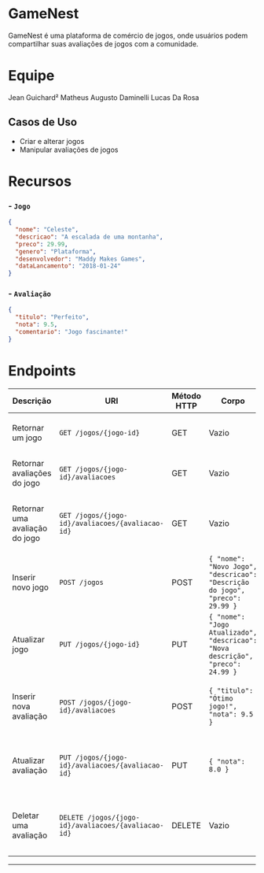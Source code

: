 # GameNest

GameNest é uma plataforma de comércio de jogos, onde usuários podem compartilhar suas avaliações de jogos com a comunidade.

# Equipe

Jean Guichard²
Matheus Augusto Daminelli
Lucas Da Rosa

## Casos de Uso

- Criar e alterar jogos
- Manipular avaliações de jogos

# Recursos

### - `Jogo`
```json
{
  "nome": "Celeste",
  "descricao": "A escalada de uma montanha",
  "preco": 29.99,
  "genero": "Plataforma",
  "desenvolvedor": "Maddy Makes Games",
  "dataLancamento": "2018-01-24"
}
```

### - `Avaliação`
```json
{
  "titulo": "Perfeito",
  "nota": 9.5,
  "comentario": "Jogo fascinante!"
}
```

# Endpoints

| Descrição                             | URI                                                 | Método HTTP | Corpo                                                                          | Resposta Esperada                               | Erros Esperados                      |
|---------------------------------------|-----------------------------------------------------|-------------|--------------------------------------------------------------------------------|-------------------------------------------------|--------------------------------------|
| Retornar um jogo                      | `GET /jogos/{jogo-id}`                              | GET         | Vazio                                                                          | `200 OK` com detalhes do jogo                   | `404 Not Found` - jogo não foi encontrado. |
| Retornar avaliações do jogo           | `GET /jogos/{jogo-id}/avaliacoes`                   | GET         | Vazio                                                                          | `200 OK` com lista de avaliações                | `404 Not Found` - jogo não foi encontrado. |
| Retornar uma avaliação do jogo        | `GET /jogos/{jogo-id}/avaliacoes/{avaliacao-id}`    | GET         | Vazio                                                                          | `200 OK` com detalhes da avaliação              | `404 Not Found` - jogo ou avaliação não foi encontrado. |
| Inserir novo jogo                     | `POST /jogos`                                       | POST        | `{ "nome": "Novo Jogo", "descricao": "Descrição do jogo", "preco": 29.99 }`    | `201 Created` com detalhes do novo jogo         | `400 Bad Request` - dados inválidos. |
| Atualizar jogo                        | `PUT /jogos/{jogo-id}`                              | PUT         | `{ "nome": "Jogo Atualizado", "descricao": "Nova descrição", "preco": 24.99 }` | `200 OK` com detalhes do jogo atualizado        | `404 Not Found` - jogo não foi encontrado. |
| Inserir nova avaliação                | `POST /jogos/{jogo-id}/avaliacoes`                  | POST        | `{ "titulo": "Ótimo jogo!", "nota": 9.5 }`                                     | `201 Created` com detalhes da nova avaliação    | `404 Not Found` - jogo não foi encontrado. |
| Atualizar avaliação                   | `PUT /jogos/{jogo-id}/avaliacoes/{avaliacao-id}`    | PUT         | `{ "nota": 8.0 }`                                                              | `200 OK` com detalhes da avaliação atualizada   | `404 Not Found` - jogo ou avaliação não foi encontrado. |
| Deletar uma avaliação                 | `DELETE /jogos/{jogo-id}/avaliacoes/{avaliacao-id}` | DELETE      | Vazio                                                                          | `200 OK` indicando que a avaliação foi deletada | `404 Not Found` - jogo ou avaliação não foi encontrado. |
----------